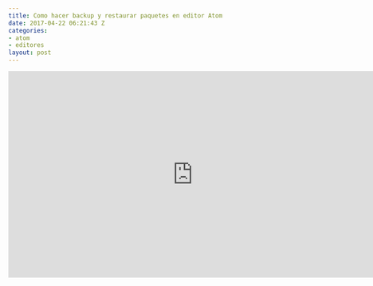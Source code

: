 ```yaml
---
title: Como hacer backup y restaurar paquetes en editor Atom
date: 2017-04-22 06:21:43 Z
categories:
- atom
- editores
layout: post
---
```

<iframe width="740" height="415" src="https://www.youtube.com/embed/iR4EGQWJ7MU" frameborder="0" allowfullscreen></iframe>
